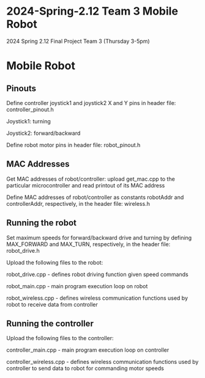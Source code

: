 # 2024-Spring-2.12 Team 3 Mobile Robot
2024 Spring 2.12 Final Project Team 3 (Thursday 3-5pm)

# Mobile Robot

## Pinouts

Define controller joystick1 and joystick2 X and Y pins in header file: controller_pinout.h

Joystick1: turning

Joystick2: forward/backward 

Define robot motor pins in header file: robot_pinout.h

## MAC Addresses

Get MAC addresses of robot/controller: upload get_mac.cpp to the particular microcontroller and read printout of its MAC address

Define MAC addresses of robot/controller as constants robotAddr and controllerAddr, respectively, in the header file: wireless.h

## Running the robot

Set maximum speeds for forward/backward drive and turning by defining MAX_FORWARD and MAX_TURN, respectively, in the header file: robot_drive.h

Upload the following files to the robot: 

robot_drive.cpp - defines robot driving function given speed commands

robot_main.cpp - main program execution loop on robot

robot_wireless.cpp - defines wireless communication functions used by robot to receive data from controller

## Running the controller

Upload the following files to the controller: 

controller_main.cpp - main program execution loop on controller

controller_wireless.cpp - defines wireless communication functions used by controller to send data to robot for commanding motor speeds